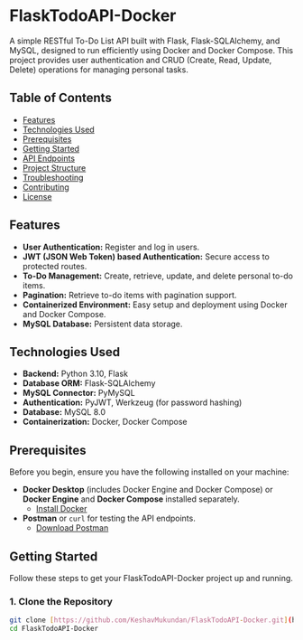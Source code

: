 # FlaskTodoAPI-Docker

A simple RESTful To-Do List API built with Flask, Flask-SQLAlchemy, and MySQL, designed to run efficiently using Docker and Docker Compose. This project provides user authentication and CRUD (Create, Read, Update, Delete) operations for managing personal tasks.

## Table of Contents

-   [Features](#features)
-   [Technologies Used](#technologies-used)
-   [Prerequisites](#prerequisites)
-   [Getting Started](#getting-started)
-   [API Endpoints](#api-endpoints)
-   [Project Structure](#project-structure)
-   [Troubleshooting](#troubleshooting)
-   [Contributing](#contributing)
-   [License](#license)

## Features

* **User Authentication:** Register and log in users.
* **JWT (JSON Web Token) based Authentication:** Secure access to protected routes.
* **To-Do Management:** Create, retrieve, update, and delete personal to-do items.
* **Pagination:** Retrieve to-do items with pagination support.
* **Containerized Environment:** Easy setup and deployment using Docker and Docker Compose.
* **MySQL Database:** Persistent data storage.

## Technologies Used

* **Backend:** Python 3.10, Flask
* **Database ORM:** Flask-SQLAlchemy
* **MySQL Connector:** PyMySQL
* **Authentication:** PyJWT, Werkzeug (for password hashing)
* **Database:** MySQL 8.0
* **Containerization:** Docker, Docker Compose

## Prerequisites

Before you begin, ensure you have the following installed on your machine:

* **Docker Desktop** (includes Docker Engine and Docker Compose) or **Docker Engine** and **Docker Compose** installed separately.
    * [Install Docker](https://docs.docker.com/get-docker/)
* **Postman** or `curl` for testing the API endpoints.
    * [Download Postman](https://www.postman.com/downloads/)

## Getting Started

Follow these steps to get your FlaskTodoAPI-Docker project up and running.

### 1. Clone the Repository

```bash
git clone [https://github.com/KeshavMukundan/FlaskTodoAPI-Docker.git](https://github.com/KeshavMukundan/FlaskTodoAPI-Docker.git)
cd FlaskTodoAPI-Docker
